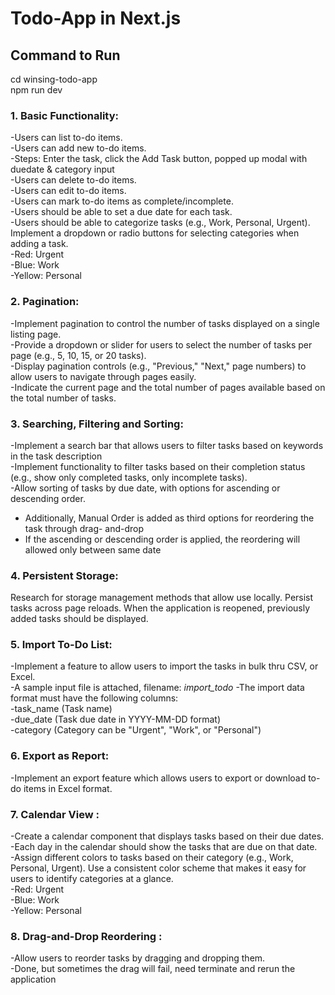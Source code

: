 # Todo-App in Next.js

## Command to Run <br>
cd winsing-todo-app <br>
npm run dev

### 1. Basic Functionality:<br>
-Users can list to-do items.<br>
-Users can add new to-do items.<br>
  -Steps: Enter the task, click the Add Task button, popped up modal with duedate & category              input<br>
-Users can delete to-do items.<br>
-Users can edit to-do items.<br>
-Users can mark to-do items as complete/incomplete.<br>
-Users should be able to set a due date for each task.<br>
-Users should be able to categorize tasks (e.g., Work, Personal, Urgent). Implement a dropdown   or radio buttons for selecting categories when adding a task.<br>
  -Red: Urgent<br>
  -Blue: Work<br>
  -Yellow: Personal<br>

### 2. Pagination:<br>
-Implement pagination to control the number of tasks displayed on a single listing page.<br>
-Provide a dropdown or slider for users to select the number of tasks per page (e.g., 5, 10,     15, or 20 tasks).<br>
-Display pagination controls (e.g., "Previous," "Next," page numbers) to allow users to          navigate through pages easily.<br>
-Indicate the current page and the total number of pages available based on the total number of  tasks.<br>

### 3. Searching, Filtering and Sorting:<br>
-Implement a search bar that allows users to filter tasks based on keywords in the task description<br>
-Implement functionality to filter tasks based on their completion status (e.g., show only completed tasks, only incomplete tasks).<br>
-Allow sorting of tasks by due date, with options for ascending or descending order.<br>
  - Additionally, Manual Order is added as third options for reordering the task through drag-      and-drop<br>
  - If the ascending or descending order is applied, the reordering will allowed only between       same date<br>

### 4. Persistent Storage:<br>
Research for storage management methods that allow use locally. Persist tasks across page reloads. When the application is reopened, previously added tasks should be displayed.

### 5. Import To-Do List:<br>
-Implement a feature to allow users to import the tasks in bulk thru CSV, or Excel.<br>
-A sample input file is attached, filename: *import_todo*
-The import data format must have the following columns:<br>
  -task_name (Task name)<br>
  -due_date (Task due date in YYYY-MM-DD format)<br>
  -category (Category can be "Urgent", "Work", or "Personal")<br>

### 6. Export as Report:<br>
-Implement an export feature which allows users to export or download to-do items in Excel format.

### 7. Calendar View :<br>
-Create a calendar component that displays tasks based on their due dates.<br>
-Each day in the calendar should show the tasks that are due on that date.<br>
-Assign different colors to tasks based on their category (e.g., Work, Personal, Urgent). Use a  consistent color scheme that makes it easy for users to identify categories at a glance.<br>
  -Red: Urgent<br>
  -Blue: Work<br>
  -Yellow: Personal<br>


### 8. Drag-and-Drop Reordering :<br>
-Allow users to reorder tasks by dragging and dropping them.<br>
-Done, but sometimes the drag will fail, need terminate and rerun the application
